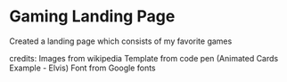 # Gaming Landing Page
Created a landing page which consists of my favorite games

credits:
Images from wikipedia 
Template from code pen (Animated Cards Example - Elvis)
Font from Google fonts